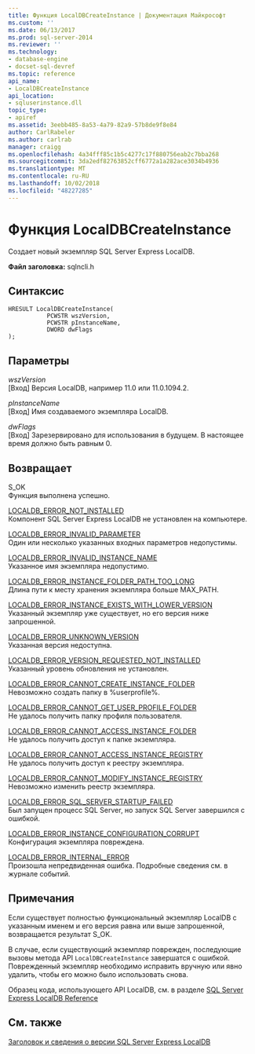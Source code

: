 ```yaml
---
title: Функция LocalDBCreateInstance | Документация Майкрософт
ms.custom: ''
ms.date: 06/13/2017
ms.prod: sql-server-2014
ms.reviewer: ''
ms.technology:
- database-engine
- docset-sql-devref
ms.topic: reference
api_name:
- LocalDBCreateInstance
api_location:
- sqluserinstance.dll
topic_type:
- apiref
ms.assetid: 3eebb485-8a53-4a79-82a9-57b8de9f8e84
author: CarlRabeler
ms.author: carlrab
manager: craigg
ms.openlocfilehash: 4a34fff85c1b5c4277c17f880756eab2c7bba268
ms.sourcegitcommit: 3da2edf82763852cff6772a1a282ace3034b4936
ms.translationtype: MT
ms.contentlocale: ru-RU
ms.lasthandoff: 10/02/2018
ms.locfileid: "48227285"
---
```

# <a name="localdbcreateinstance-function"></a>Функция LocalDBCreateInstance
  Создает новый экземпляр SQL Server Express LocalDB.  
  
 **Файл заголовка:** sqlncli.h  
  
## <a name="syntax"></a>Синтаксис  
  
```  
HRESULT LocalDBCreateInstance(  
           PCWSTR wszVersion,  
           PCWSTR pInstanceName,   
           DWORD dwFlags   
);  
```  
  
## <a name="parameters"></a>Параметры  
 *wszVersion*  
 [Вход] Версия LocalDB, например 11.0 или 11.0.1094.2.  
  
 *pInstanceName*  
 [Вход] Имя создаваемого экземпляра LocalDB.  
  
 *dwFlags*  
 [Вход] Зарезервировано для использования в будущем. В настоящее время должно быть равным 0.  
  
## <a name="returns"></a>Возвращает  
 S_OK  
 Функция выполнена успешно.  
  
 [LOCALDB_ERROR_NOT_INSTALLED](../express-localdb-error-messages/localdb-error-not-installed.md)  
 Компонент SQL Server Express LocalDB не установлен на компьютере.  
  
 [LOCALDB_ERROR_INVALID_PARAMETER](../express-localdb-error-messages/localdb-error-invalid-parameter.md)  
 Один или несколько указанных входных параметров недопустимы.  
  
 [LOCALDB_ERROR_INVALID_INSTANCE_NAME](../express-localdb-error-messages/localdb-error-invalid-instance-name.md)  
 Указанное имя экземпляра недопустимо.  
  
 [LOCALDB_ERROR_INSTANCE_FOLDER_PATH_TOO_LONG](../express-localdb-error-messages/localdb-error-instance-folder-path-too-long.md)  
 Длина пути к месту хранения экземпляра больше MAX_PATH.  
  
 [LOCALDB_ERROR_INSTANCE_EXISTS_WITH_LOWER_VERSION](../express-localdb-error-messages/localdb-error-instance-exists-with-lower-version.md)  
 Указанный экземпляр уже существует, но его версия ниже запрошенной.  
  
 [LOCALDB_ERROR_UNKNOWN_VERSION](../express-localdb-error-messages/localdb-error-unknown-version.md)  
 Указанная версия недоступна.  
  
 [LOCALDB_ERROR_VERSION_REQUESTED_NOT_INSTALLED](../express-localdb-error-messages/localdb-error-version-requested-not-installed.md)  
 Указанный уровень обновления не установлен.  
  
 [LOCALDB_ERROR_CANNOT_CREATE_INSTANCE_FOLDER](../express-localdb-error-messages/localdb-error-cannot-create-instance-folder.md)  
 Невозможно создать папку в %userprofile%.  
  
 [LOCALDB_ERROR_CANNOT_GET_USER_PROFILE_FOLDER](../express-localdb-error-messages/localdb-error-cannot-get-user-profile-folder.md)  
 Не удалось получить папку профиля пользователя.  
  
 [LOCALDB_ERROR_CANNOT_ACCESS_INSTANCE_FOLDER](../express-localdb-error-messages/localdb-error-cannot-access-instance-folder.md)  
 Не удалось получить доступ к папке экземпляра.  
  
 [LOCALDB_ERROR_CANNOT_ACCESS_INSTANCE_REGISTRY](../express-localdb-error-messages/localdb-error-cannot-access-instance-registry.md)  
 Не удалось получить доступ к реестру экземпляра.  
  
 [LOCALDB_ERROR_CANNOT_MODIFY_INSTANCE_REGISTRY](../express-localdb-error-messages/localdb-error-cannot-modify-instance-registry.md)  
 Невозможно изменить реестр экземпляра.  
  
 [LOCALDB_ERROR_SQL_SERVER_STARTUP_FAILED](../express-localdb-error-messages/localdb-error-sql-server-startup-failed.md)  
 Был запущен процесс SQL Server, но запуск SQL Server завершился с ошибкой.  
  
 [LOCALDB_ERROR_INSTANCE_CONFIGURATION_CORRUPT](../express-localdb-error-messages/localdb-error-instance-configuration-corrupt.md)  
 Конфигурация экземпляра повреждена.  
  
 [LOCALDB_ERROR_INTERNAL_ERROR](../express-localdb-error-messages/localdb-error-internal-error.md)  
 Произошла непредвиденная ошибка. Подробные сведения см. в журнале событий.  
  
## <a name="remarks"></a>Примечания  
 Если существует полностью функциональный экземпляр LocalDB с указанным именем и его версия равна или выше запрошенной, возвращается результат S_OK.  
  
 В случае, если существующий экземпляр поврежден, последующие вызовы метода API `LocalDBCreateInstance` завершатся с ошибкой. Поврежденный экземпляр необходимо исправить вручную или явно удалить, чтобы его можно было использовать снова.  
  
 Образец кода, использующего API LocalDB, см. в разделе [SQL Server Express LocalDB Reference](../sql-server-express-localdb-reference.md)  
  
## <a name="see-also"></a>См. также  
 [Заголовок и сведения о версии SQL Server Express LocalDB](sql-server-express-localdb-header-and-version-information.md)  
  
  
